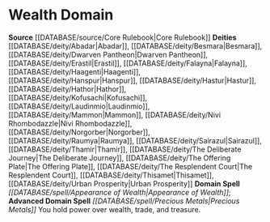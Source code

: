﻿---
advanced_domain_spell: '[[DATABASE/spell/Precious Metals|Precious Metals]]'
deity:
- '[[DATABASE/deity/Abadar|Abadar]]'
- '[[DATABASE/deity/Besmara|Besmara]]'
- '[[DATABASE/deity/Dwarven Pantheon|Dwarven Pantheon]]'
- '[[DATABASE/deity/Erastil|Erastil]]'
- '[[DATABASE/deity/Falayna|Falayna]]'
- '[[DATABASE/deity/Haagenti|Haagenti]]'
- '[[DATABASE/deity/Hanspur|Hanspur]]'
- '[[DATABASE/deity/Hastur|Hastur]]'
- '[[DATABASE/deity/Hathor|Hathor]]'
- '[[DATABASE/deity/Kofusachi|Kofusachi]]'
- '[[DATABASE/deity/Laudinmio|Laudinmio]]'
- '[[DATABASE/deity/Mammon|Mammon]]'
- '[[DATABASE/deity/Nivi Rhombodazzle|NiviRhombodazzle]]'
- '[[DATABASE/deity/Norgorber|Norgorber]]'
- '[[DATABASE/deity/Raumya|Raumya]]'
- '[[DATABASE/deity/Sairazul|Sairazul]]'
- '[[DATABASE/deity/Thamir|Thamir]]'
- '[[DATABASE/deity/The Deliberate Journey|The Deliberate Journey]]'
- '[[DATABASE/deity/The Offering Plate|The Offering Plate]]'
- '[[DATABASE/deity/The Resplendent Court|The ResplendentCourt]]'
- '[[DATABASE/deity/Thisamet|Thisamet]]'
- '[[DATABASE/deity/Urban Prosperity|Urban Prosperity]]'
domain:
- '[[DATABASE/domain/Wealth Domain|Wealth]]'
domain_spell: '[[DATABASE/spell/Appearance of Wealth|Appearance of Wealth]]'
id: '36'
name: Wealth Domain
rarity: Common
source: '[[DATABASE/source/Core Rulebook|Core Rulebook]]'
type: Domain

---
# Wealth Domain

**Source** [[DATABASE/source/Core Rulebook|Core Rulebook]] 
**Deities** [[DATABASE/deity/Abadar|Abadar]], [[DATABASE/deity/Besmara|Besmara]], [[DATABASE/deity/Dwarven Pantheon|Dwarven Pantheon]], [[DATABASE/deity/Erastil|Erastil]], [[DATABASE/deity/Falayna|Falayna]], [[DATABASE/deity/Haagenti|Haagenti]], [[DATABASE/deity/Hanspur|Hanspur]], [[DATABASE/deity/Hastur|Hastur]], [[DATABASE/deity/Hathor|Hathor]], [[DATABASE/deity/Kofusachi|Kofusachi]], [[DATABASE/deity/Laudinmio|Laudinmio]], [[DATABASE/deity/Mammon|Mammon]], [[DATABASE/deity/Nivi Rhombodazzle|Nivi Rhombodazzle]], [[DATABASE/deity/Norgorber|Norgorber]], [[DATABASE/deity/Raumya|Raumya]], [[DATABASE/deity/Sairazul|Sairazul]], [[DATABASE/deity/Thamir|Thamir]], [[DATABASE/deity/The Deliberate Journey|The Deliberate Journey]], [[DATABASE/deity/The Offering Plate|The Offering Plate]], [[DATABASE/deity/The Resplendent Court|The Resplendent Court]], [[DATABASE/deity/Thisamet|Thisamet]], [[DATABASE/deity/Urban Prosperity|Urban Prosperity]]
**Domain Spell** _[[DATABASE/spell/Appearance of Wealth|Appearance of Wealth]]_; **Advanced Domain Spell** _[[DATABASE/spell/Precious Metals|Precious Metals]]_
You hold power over wealth, trade, and treasure.